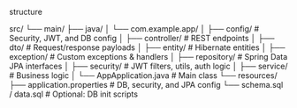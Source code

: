 structure

src/
└── main/
├── java/
│   └── com.example.app/
│       ├── config/              # Security, JWT, and DB config
│       ├── controller/          # REST endpoints
│       ├── dto/                 # Request/response payloads
│       ├── entity/              # Hibernate entities
│       ├── exception/           # Custom exceptions & handlers
│       ├── repository/          # Spring Data JPA interfaces
│       ├── security/            # JWT filters, utils, auth logic
│       ├── service/             # Business logic
│       └── AppApplication.java  # Main class
└── resources/
├── application.properties   # DB, security, and JPA config
└── schema.sql / data.sql    # Optional: DB init scripts